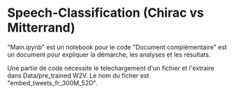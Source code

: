# Speech-Classification (Chirac vs Mitterrand)

"Main.ipynb" est un notebook pour le code
"Document complémentaire" est un document pour expliquer la démarche, les analyses et les résultats.

Une partie de code nécessite le telechargement d'un fichier et l'extraire dans Data/pre_trained W2V. Le nom du ficher est "embed_tweets_fr_300M_52D".
